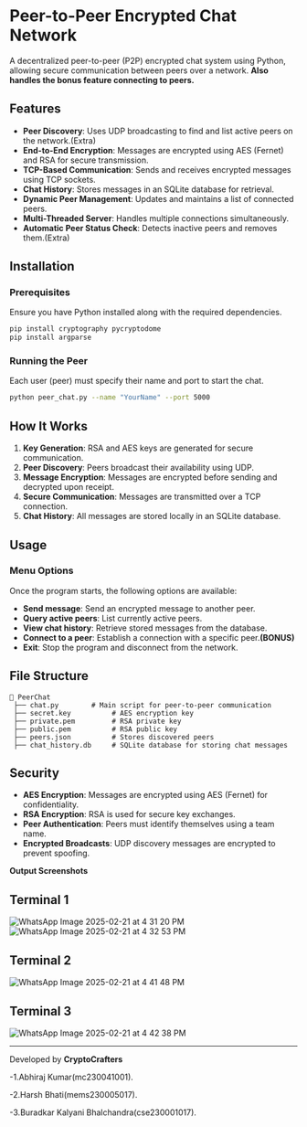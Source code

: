 # Peer-to-Peer Encrypted Chat Network

A decentralized peer-to-peer (P2P) encrypted chat system using Python, allowing secure communication between peers over a network.
**Also handles the bonus feature connecting to peers.**

## Features
- **Peer Discovery**: Uses UDP broadcasting to find and list active peers on the network.(Extra)
- **End-to-End Encryption**: Messages are encrypted using AES (Fernet) and RSA for secure transmission.
- **TCP-Based Communication**: Sends and receives encrypted messages using TCP sockets.
- **Chat History**: Stores messages in an SQLite database for retrieval.
- **Dynamic Peer Management**: Updates and maintains a list of connected peers.
- **Multi-Threaded Server**: Handles multiple connections simultaneously.
- **Automatic Peer Status Check**: Detects inactive peers and removes them.(Extra)

## Installation
### Prerequisites
Ensure you have Python installed along with the required dependencies.

```bash
pip install cryptography pycryptodome
pip install argparse
```

### Running the Peer
Each user (peer) must specify their name and port to start the chat.

```bash
python peer_chat.py --name "YourName" --port 5000
```

## How It Works
1. **Key Generation**: RSA and AES keys are generated for secure communication.
2. **Peer Discovery**: Peers broadcast their availability using UDP.
3. **Message Encryption**: Messages are encrypted before sending and decrypted upon receipt.
4. **Secure Communication**: Messages are transmitted over a TCP connection.
5. **Chat History**: All messages are stored locally in an SQLite database.

## Usage
### Menu Options
Once the program starts, the following options are available:
- **Send message**: Send an encrypted message to another peer.
- **Query active peers**: List currently active peers.
- **View chat history**: Retrieve stored messages from the database.
- **Connect to a peer**: Establish a connection with a specific peer.**(BONUS)**
- **Exit**: Stop the program and disconnect from the network.

## File Structure
```
📂 PeerChat
 ├── chat.py        # Main script for peer-to-peer communication
 ├── secret.key          # AES encryption key
 ├── private.pem         # RSA private key
 ├── public.pem          # RSA public key
 ├── peers.json          # Stores discovered peers
 ├── chat_history.db     # SQLite database for storing chat messages
```

## Security
- **AES Encryption**: Messages are encrypted using AES (Fernet) for confidentiality.
- **RSA Encryption**: RSA is used for secure key exchanges.
- **Peer Authentication**: Peers must identify themselves using a team name.
- **Encrypted Broadcasts**: UDP discovery messages are encrypted to prevent spoofing.
  
**Output Screenshots**
## Terminal 1
![WhatsApp Image 2025-02-21 at 4 31 20 PM](https://github.com/user-attachments/assets/2571a623-e6c2-4fa9-a9c7-79a352ee9e5d)
![WhatsApp Image 2025-02-21 at 4 32 53 PM](https://github.com/user-attachments/assets/f3a11b90-7dc4-472a-906e-249845a53155)

## Terminal 2
![WhatsApp Image 2025-02-21 at 4 41 48 PM](https://github.com/user-attachments/assets/fb27c4de-f874-4b3e-88af-0f760cda5f1e)

## Terminal 3
![WhatsApp Image 2025-02-21 at 4 42 38 PM](https://github.com/user-attachments/assets/4bf9fdbd-30bb-4035-aa76-7af15395601d)

---
Developed by **CryptoCrafters** 

-1.Abhiraj Kumar(mc230041001).

-2.Harsh Bhati(mems230005017).

-3.Buradkar Kalyani Bhalchandra(cse230001017).
